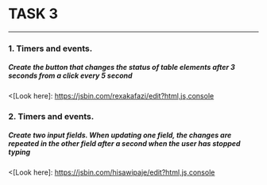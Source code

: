 # TASK 3 #
--- 
>
 ### 1. Timers and events. ###
 ##### Create the button that changes the status of table elements after 3 seconds from a click every 5 second #####
 <[Look here]: <https://jsbin.com/rexakafazi/edit?html,js,console>

 ### 2. Timers and events. ###
 ##### Create two input fields. When updating one field, the changes are repeated in the other field after a second when the user has stopped typing #####
 <[Look here]: <https://jsbin.com/hisawipaje/edit?html,js,console>
 
 >